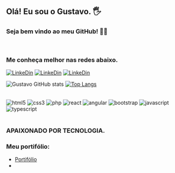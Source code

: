 
##  Olá! Eu sou o Gustavo. 🖐️
### Seja bem vindo ao meu GitHub! 👨‍💻
<br>

### Me conheça melhor nas redes abaixo.

[![LinkeDin](https://img.shields.io/badge/LinkedIn-0077B5?style=for-the-badge&logo=linkedin&logoColor=white)](https://www.linkedin.com/in/gustavo-costa-b24427250/)
[![LinkeDin](https://img.shields.io/badge/Instagram-E4405F?style=for-the-badge&logo=instagram&logoColor=white)](https://www.instagram.com/developercosta/?igshid=YmMyMTA2M2Y%3D)
[![LinkeDin](https://img.shields.io/badge/WhatsApp-25D366?style=for-the-badge&logo=whatsapp&logoColor=white)](https://api.whatsapp.com/send?phone=5527992863484&text=Ol%C3%A1%20Gustavo!)


![Gustavo GitHub stats](https://github-readme-stats.vercel.app/api?username=xgordhacker&show_icons=true&theme=dark)
[![ Top Langs](https://github-readme-stats.vercel.app/api/top-langs/?username=xgordhacker&layout=compact)](https://github.com/xgordhacker/github-readme-stats)


<div style="display: inline_block"><br>
 <img align="center" alt="html5" src="https://img.shields.io/badge/HTML5-E34F26?style=for-the-badge&logo=html5&logoColor=white">
 <img align="center" alt="css3" src="https://img.shields.io/badge/CSS3-1572B6?style=for-the-badge&logo=css3&logoColor=white">
 <img align="center" alt="php" src="https://img.shields.io/badge/PHP-777BB4?style=for-the-badge&logo=php&logoColor=white">
 <img align="center" alt="react" src="https://img.shields.io/badge/React-20232A?style=for-the-badge&logo=react&logoColor=61DAFB">
 <img align="center" alt="angular" src="https://img.shields.io/badge/Angular-DD0031?style=for-the-badge&logo=angular&logoColor=white">
 <img align="center" alt="bootstrap" src="https://img.shields.io/badge/Bootstrap-563D7C?style=for-the-badge&logo=bootstrap&logoColor=white">
 <img align="center" alt="javascript" src="https://img.shields.io/badge/JavaScript-323330?style=for-the-badge&logo=javascript&logoColor=F7DF1E">
 <img align="center" alt="typescript" src="https://img.shields.io/badge/TypeScript-007ACC?style=for-the-badge&logo=typescript&logoColor=white">
</div><br/>

### APAIXONADO POR TECNOLOGIA.


### Meu portifólio:

- [Portifólio](https://portifoliodevcosta2022.firebaseapp.com/)
- 
